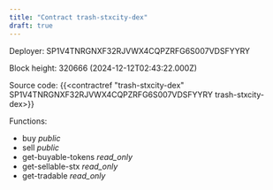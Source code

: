 ```yaml
---
title: "Contract trash-stxcity-dex"
draft: true
---
```

Deployer: SP1V4TNRGNXF32RJVWX4CQPZRFG6S007VDSFYYRY


 



Block height: 320666 (2024-12-12T02:43:22.000Z)

Source code: {{<contractref "trash-stxcity-dex" SP1V4TNRGNXF32RJVWX4CQPZRFG6S007VDSFYYRY trash-stxcity-dex>}}

Functions:

* buy _public_
* sell _public_
* get-buyable-tokens _read_only_
* get-sellable-stx _read_only_
* get-tradable _read_only_
